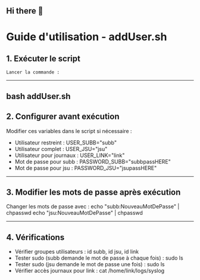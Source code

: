 ## Hi there 👋

<!--
**6Tmik/6tmik** is a ✨ _special_ ✨ repository because its `README.md` (this file) appears on your GitHub profile.

Here are some ideas to get you started:

- 🔭 I’m currently working on ...
- 🌱 I’m currently learning ...
- 👯 I’m looking to collaborate on ...
- 🤔 I’m looking for help with ...
- 💬 Ask me about ...
- 📫 How to reach me: ...
- 😄 Pronouns: ...
- ⚡ Fun fact: ...
-->


# Guide d'utilisation - addUser.sh

## 1. Exécuter le script

    Lancer la commande :
    
---
bash addUser.sh
---

## 2. Configurer avant exécution
Modifier ces variables dans le script si nécessaire :
- Utilisateur restreint : USER_SUBB="subb"
- Utilisateur complet : USER_JSU="jsu"
- Utilisateur pour journaux : USER_LINK="link"
- Mot de passe pour subb : PASSWORD_SUBB="subbpassHERE"
- Mot de passe pour jsu : PASSWORD_JSU="jsupassHERE"

---

## 3. Modifier les mots de passe après exécution
Changer les mots de passe avec :
echo "subb:NouveauMotDePasse" | chpasswd
echo "jsu:NouveauMotDePasse" | chpasswd

---

## 4. Vérifications
- Vérifier groupes utilisateurs : id subb, id jsu, id link
- Tester sudo (subb demande le mot de passe à chaque fois) :
  sudo ls
- Tester sudo (jsu demande le mot de passe une fois) :
  sudo ls
- Vérifier accès journaux pour link :
  cat /home/link/logs/syslog



  
